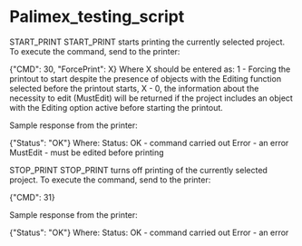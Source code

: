 # Palimex_testing_script

START_PRINT
START_PRINT starts printing the currently selected project. To execute the command, send to the printer:

{"CMD": 30, "ForcePrint": X}
Where X should be entered as:
1 - Forcing the printout to start despite the presence of objects with the Editing function selected before the printout starts,
X - 0, the information about the necessity to edit (MustEdit) will be returned if the project includes an object with the Editing option active before starting the printout.

Sample response from the printer:

{"Status": "OK"}
Where:
Status:
 OK - command carried out
 Error - an error
 MustEdit - must be edited before printing
 
 
STOP_PRINT
STOP_PRINT turns off printing of the currently selected project. To execute the command, send to the printer:

{"CMD": 31}

Sample response from the printer:

{"Status": "OK"}
Where:
Status:
 OK - command carried out
 Error - an error
